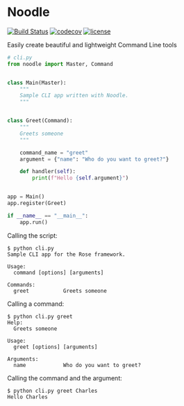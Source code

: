 # Noodle

[![Build Status](https://travis-ci.org/wilfredinni/noodle.svg?branch=master)](https://travis-ci.org/wilfredinni/noodle) [![codecov](https://codecov.io/gh/wilfredinni/noodle/branch/master/graph/badge.svg)](https://codecov.io/gh/wilfredinni/noodle) [![license](https://img.shields.io/github/license/mashape/apistatus.svg)](https://github.com/wilfredinni/mary/blob/master/LICENSE)


Easily create beautiful and lightweight Command Line tools

```python
# cli.py
from noodle import Master, Command


class Main(Master):
    """
    Sample CLI app written with Noodle.
    """


class Greet(Command):
    """
    Greets someone
    """

    command_name = "greet"
    argument = {"name": "Who do you want to greet?"}

    def handler(self):
        print(f"Hello {self.argument}")


app = Main()
app.register(Greet)

if __name__ == "__main__":
    app.run()
```

Calling the script:

```
$ python cli.py
Sample CLI app for the Rose framework.

Usage:
  command [options] [arguments]

Commands:
  greet           Greets someone
```

Calling a command:

```
$ python cli.py greet
Help:
  Greets someone

Usage:
  greet [options] [arguments]

Arguments:
  name            Who do you want to greet?
```

Calling the command and the argument:

```
$ python cli.py greet Charles
Hello Charles
```